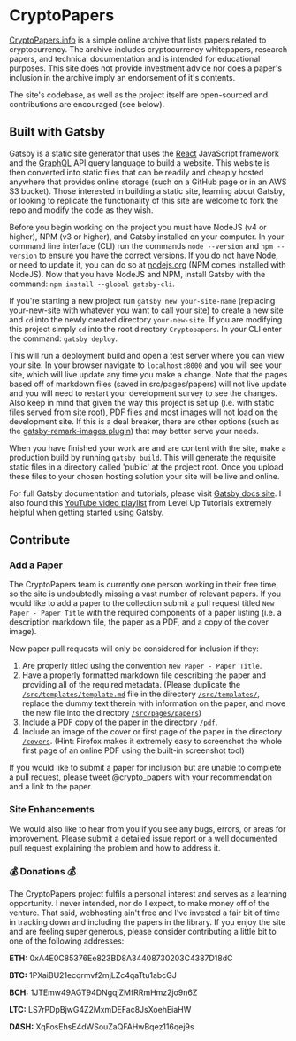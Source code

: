 # CryptoPapers

[CryptoPapers.info](http://cryptopapers.info/) is a simple online archive that lists papers related to cryptocurrency. The archive includes cryptocurrency whitepapers, research papers, and technical documentation and is intended for educational purposes. This site does not provide investment advice nor does a paper's inclusion in the archive imply an endorsement of it's contents.

The site's codebase, as well as the project itself are open-sourced and contributions are encouraged (see below).

## Built with Gatsby
Gatsby is a static site generator that uses the [React](https://reactjs.org/) JavaScript framework and the [GraphQL](http://graphql.org/) API query language to build a website. This website is then converted into static files that can be readily and cheaply hosted anywhere that provides online storage (such on a GitHub page or in an AWS S3 bucket). Those interested in building a static site, learning about Gatsby, or looking to replicate the functionality of this site are welcome to fork the repo and modify the code as they wish.

Before you begin working on the project you must have NodeJS (v4 or higher), NPM (v3 or higher), and Gatsby installed on your computer. In your command line interface (CLI) run the commands `node --version` and `npm --version` to ensure you have the correct versions. If you do not have Node, or need to update it, you can do so at [nodejs.org](https://nodejs.org/) (NPM comes installed with NodeJS). Now that you have NodeJS and NPM, install Gatsby with the command: `npm install --global gatsby-cli`.

If you're starting a new project run `gatsby new your-site-name` (replacing your-new-site with whatever you want to call your site) to create a new site and `cd` into the newly created directory `your-new-site`. If you are modifying this project simply `cd` into the root directory `Cryptopapers`. In your CLI enter the command: `gatsby deploy`.

This will run a deployment build and open a test server where you can view your site. In your browser navigate to `localhost:8000` and you will see your site, which will live update any time you make a change. Note that the pages based off of markdown files (saved in src/pages/papers) will not live update and you will need to restart your development survey to see the changes. Also keep in mind that given the way this project is set up (i.e. with static files served from site root), PDF files and most images will not load on the development site. If this is a deal breaker, there are other options (such as the [gatsby-remark-images plugin](https://www.gatsbyjs.org/packages/gatsby-remark-images/)) that may better serve your needs.

When you have finished your work are and are content with the site, make a production build by running `gatsby build`. This will generate the requisite static files in a directory called 'public' at the project root. Once you upload these files to your chosen hosting solution your site will be live and online.

For full Gatsby documentation and tutorials, please visit [Gatsby docs site](https://www.gatsbyjs.org/docs/). I also found this [YouTube video playlist](https://goo.gl/SUHdwC) from Level Up Tutorials extremely helpful when getting started using Gatsby.

## Contribute

### Add a Paper
The CryptoPapers team is currently one person working in their free time, so the site is undoubtedly missing a vast number of relevant papers. If you would like to add a paper to the collection submit a pull request titled `New Paper - Paper Title` with the required components of a paper listing (i.e. a description markdown file, the paper as a PDF, and a copy of the cover image).

New paper pull requests will only be considered for inclusion if they:
  1. Are properly titled using the convention `New Paper - Paper Title`.
  1. Have a properly formatted markdown file describing the paper and providing all of the required metadata. (Please duplicate the [`/src/templates/template.md`](src/templates/template.md) file in the directory [`/src/templates/`](src/templates), replace the dummy text therein with information on the paper, and move the new file into the directory [`/src/pages/papers`](src/pages/papers))
  1. Include a PDF copy of the paper in the directory [`/pdf`](/pdf).
  1. Include an image of the cover or first page of the paper in the directory [`/covers`](/covers). (Hint: Firefox makes it extremely easy to screenshot the whole first page of an online PDF using the built-in screenshot tool)

If you would like to submit a paper for inclusion but are unable to complete a pull request, please tweet \@crypto_papers with your recommendation and a link to the paper.

### Site Enhancements
We would also like to hear from you if you see any bugs, errors, or areas for improvement. Please submit a detailed issue report or a well documented pull request explaining the problem and how to address it.

### :moneybag: Donations :moneybag:
The CryptoPapers project fulfils a personal interest and serves as a learning opportunity. I never intended, nor do I expect, to make money off of the venture. That said, webhosting ain't free and I've invested a fair bit of time in tracking down and including the papers in the library. If you enjoy the site and are feeling super generous, please consider contributing a little bit to one of the following addresses:

**ETH:** 0xA4E0C85376Ee823BD8A34408730203C4387D18dC

**BTC:** 1PXaiBU21ecqrmvf2mjLZc4qaTtu1abcGJ

**BCH:** 1JTEmw49AGT94DNgqjZMfRRmHmz2jo9n6Z

**LTC:** LS7rPDpBjwG4Z2MxmDEFac8JsXoehEiaHW

**DASH:** XqFosEhsE4dWSouZaQFAHwBqez116qej9s
